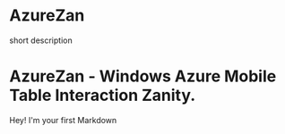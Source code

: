 # AzureZan
short description

AzureZan - Windows Azure Mobile Table Interaction Zanity.
===================


Hey! I'm your first Markdown 